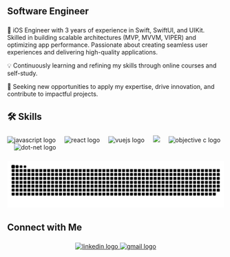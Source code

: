
## Software Engineer
###

<p align="left">📱 iOS Engineer with 3 years of experience in Swift, SwiftUI, and UIKit. Skilled in building scalable architectures (MVP, MVVM, VIPER) and optimizing app performance. Passionate about creating seamless user experiences and delivering high-quality applications.

💡 Continuously learning and refining my skills through online courses and self-study.

🌟 Seeking new opportunities to apply my expertise, drive innovation, and contribute to impactful projects.</p>

###

<h2 align="left">🛠 Skills</h2>

###

<div align="left">
  <img src="https://img.shields.io/badge/Swift-F7DF1E?logo=swift&logoColor=black&style=for-the-badge" height="40" alt="javascript logo"  />
  <img width="12" />
  <img src="https://img.shields.io/badge/SwiftUI-61DAFB?logo=swiftui&logoColor=black&style=for-the-badge" height="40" alt="react logo"  />
  <img width="12" />
  <img src="https://img.shields.io/badge/UIKIT-4FC08D?logo=uikit&logoColor=black&style=for-the-badge" height="40" alt="vuejs logo"  />
  <img width="12" />
  <img src="https://img.shields.io/badge/Fastlane-339933?ogo=fastlane&ogoColor=white&style=for-the-badge" height="40"/>
  <img width="12" />
  <img src="https://img.shields.io/badge/Objective C-DD0031?logo=objectivec&logoColor=white&style=for-the-badge" height="40" alt="objective c logo"  />
  <img width="12" />
  <img src="https://img.shields.io/badge/iOS-512BD4?ogo=ios&logoColor=white&style=for-the-badge" height="40" alt="dot-net logo"/>
</div>

###

<img src="https://raw.githubusercontent.com/mfurqanliaqat/mfurqanliaqat/output/snake.svg" alt="Snake animation" />

###

## Connect with Me
###

<div align="center">
  <a href="https://www.linkedin.com/in/farrukh-rasool-8487971aa/" target="_blank">
    <img src="https://img.shields.io/static/v1?message=LinkedIn&logo=linkedin&label=&color=0077B5&logoColor=white&labelColor=&style=for-the-badge" height="32" alt="linkedin logo"  />
  </a>
  <a href="mailto::farrukhrasool65@gmail.com" target="_blank">
    <img src="https://img.shields.io/static/v1?message=Gmail&logo=gmail&label=&color=D14836&logoColor=white&labelColor=&style=for-the-badge" height="32" alt="gmail logo"  />
  </a>
</div>

###
